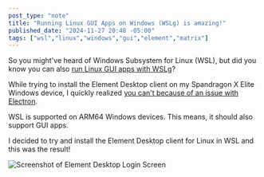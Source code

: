 ```yaml
---
post_type: "note" 
title: "Running Linux GUI Apps on Windows (WSLg) is amazing!"
published_date: "2024-11-27 20:48 -05:00"
tags: ["wsl","linux","windows","gui","element","matrix"]
---
```


So you might've heard of Windows Subsystem for Linux (WSL), but did you know you can also [run Linux GUI apps with WSLg](https://learn.microsoft.com/windows/wsl/tutorials/gui-apps)?

While trying to install the Element Desktop client on my Spandragon X Elite Windows device, I quickly realized [you can't because of an issue with Electron](https://github.com/element-hq/element-desktop/issues/650).

WSL is supported on ARM64 Windows devices. This means, it should also support GUI apps. 

I decided to try and install the Element Desktop client for Linux in WSL and this was the result!

![Screenshot of Element Desktop Login Screen](https://cdn.lqdev.tech/files/images/element-linux-wsl.png)